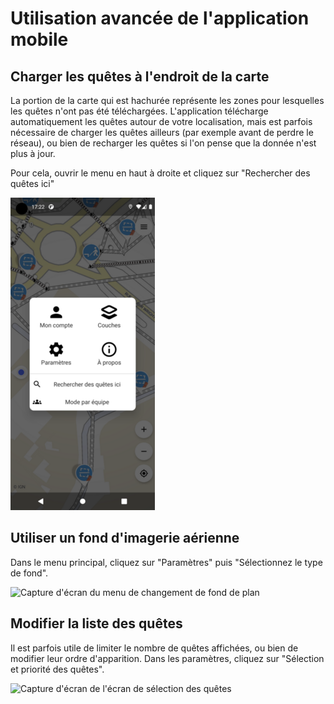 # Utilisation avancée de l'application mobile

## Charger les quêtes à l'endroit de la carte

La portion de la carte qui est hachurée représente les zones pour lesquelles
les quêtes n'ont pas été téléchargées. L'application télécharge automatiquement 
les quêtes autour de votre localisation, mais est parfois nécessaire de charger 
les quêtes ailleurs (par exemple avant de perdre le réseau), ou bien de 
recharger les quêtes si l'on pense que la donnée n'est plus à jour.

Pour cela, ouvrir le menu en haut à droite et cliquez sur "Rechercher des 
quêtes ici"

![Capture d'écran du menu principal](/img/app_main_menu.png)


## Utiliser un fond d'imagerie aérienne

Dans le menu principal, cliquez sur "Paramètres" puis "Sélectionnez le type de 
fond".

![Capture d'écran du menu de changement de fond de 
plan](/img/app_change_map.png)


## Modifier la liste des quêtes

Il est parfois utile de limiter le nombre de quêtes affichées, ou bien de 
modifier leur ordre d'apparition. Dans les paramètres, cliquez sur "Sélection 
et priorité des quêtes".

![Capture d'écran de l'écran de sélection des 
quêtes](/img/app_change_quests.png)
